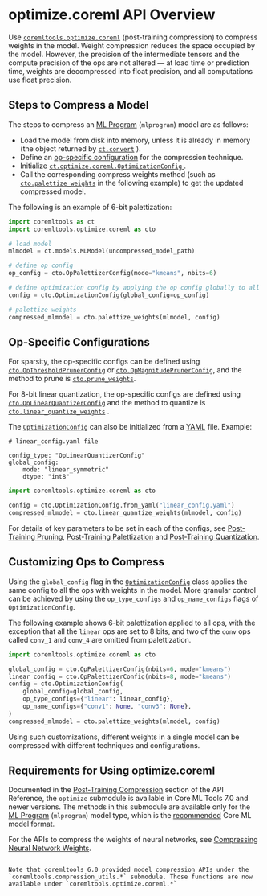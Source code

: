 # optimize.coreml API Overview

Use [`coremltools.optimize.coreml`](https://apple.github.io/coremltools/source/coremltools.optimize.coreml.post_training_quantization.html#module-coremltools.optimize.coreml) (post-training compression) to compress weights in the model. Weight compression reduces the space occupied by the model. However, the precision of the intermediate tensors and the compute precision of the ops are not altered — at load time or prediction time, weights are decompressed into float precision, and all computations use float precision.

## Steps to Compress a Model

The steps to compress an [ML Program](ml-programs) (`mlprogram`) model are as follows: 

- Load the model from disk into memory, unless it is already in memory (the object returned by [`ct.convert`](https://apple.github.io/coremltools/source/coremltools.converters.convert.html#coremltools.converters._converters_entry.convert) ).
- Define an [op-specific configuration](#op-specific-configurations) for the compression technique.
- Initialize [`ct.optimize.coreml.OptimizationConfig` ](https://apple.github.io/coremltools/source/coremltools.optimize.coreml.config.html#coremltools.optimize.coreml.OptimizationConfig).
- Call the corresponding compress weights method (such as [`cto.palettize_weights`](https://apple.github.io/coremltools/source/coremltools.optimize.coreml.post_training_quantization.html#coremltools.optimize.coreml.palettize_weights) in the following example) to get the updated compressed model.

The following is an example of 6-bit palettization: 

```python
import coremltools as ct
import coremltools.optimize.coreml as cto

# load model
mlmodel = ct.models.MLModel(uncompressed_model_path)

# define op config 
op_config = cto.OpPalettizerConfig(mode="kmeans", nbits=6)

# define optimization config by applying the op config globally to all ops 
config = cto.OptimizationConfig(global_config=op_config)

# palettize weights
compressed_mlmodel = cto.palettize_weights(mlmodel, config)
```

## Op-Specific Configurations

For sparsity, the op-specific configs can be defined using [`cto.OpThresholdPrunerConfig`](https://apple.github.io/coremltools/source/coremltools.optimize.coreml.config.html#coremltools.optimize.coreml.OpThresholdPrunerConfig) or [`cto.OpMagnitudePrunerConfig`](https://apple.github.io/coremltools/source/coremltools.optimize.coreml.config.html#coremltools.optimize.coreml.OpMagnitudePrunerConfig), and the method to prune is [`cto.prune_weights`](https://apple.github.io/coremltools/source/coremltools.optimize.coreml.post_training_quantization.html#coremltools.optimize.coreml.prune_weights). 

For 8-bit linear quantization, the op-specific configs are defined using [`cto.OpLinearQuantizerConfig`](https://apple.github.io/coremltools/source/coremltools.optimize.coreml.config.html#coremltools.optimize.coreml.OpLinearQuantizerConfig) and the method to quantize is [`cto.linear_quantize_weights`](https://apple.github.io/coremltools/source/coremltools.optimize.coreml.post_training_quantization.html#coremltools.optimize.coreml.linear_quantize_weights) . 

The [`OptimizationConfig`](https://apple.github.io/coremltools/source/coremltools.optimize.coreml.config.html#coremltools.optimize.coreml.OptimizationConfig) can also be initialized from a [YAML](https://en.wikipedia.org/wiki/YAML) file. Example:

```
# linear_config.yaml file

config_type: "OpLinearQuantizerConfig"
global_config:
	mode: "linear_symmetric"
	dtype: "int8"
```

```python
import coremltools.optimize.coreml as cto

config = cto.OptimizationConfig.from_yaml("linear_config.yaml")
compressed_mlmodel = cto.linear_quantize_weights(mlmodel, config)
```

For details of key parameters to be set in each of the configs, see [Post-Training Pruning](pruning-a-core-ml-model), [Post-Training Palettization](post-training-palettization) and [Post-Training Quantization](data-free-quantization).

## Customizing Ops to Compress

Using the `global_config` flag in the [`OptimizationConfig`](https://apple.github.io/coremltools/source/coremltools.optimize.coreml.config.html#coremltools.optimize.coreml.OptimizationConfig) class applies the same config to all the ops with weights in the model. More granular control can be achieved by using the `op_type_configs` and `op_name_configs` flags of `OptimizationConfig`. 

The following example shows 6-bit palettization applied to all ops, with the exception that all the `linear` ops are set to 8 bits, and two of the `conv` ops called `conv_1` and `conv_4` are omitted from palettization.  

```python
import coremltools.optimize.coreml as cto

global_config = cto.OpPalettizerConfig(nbits=6, mode="kmeans")
linear_config = cto.OpPalettizerConfig(nbits=8, mode="kmeans")
config = cto.OptimizationConfig(
    global_config=global_config,
    op_type_configs={"linear": linear_config},
    op_name_configs={"conv1": None, "conv3": None},
)
compressed_mlmodel = cto.palettize_weights(mlmodel, config)
```

Using such customizations, different weights in a single model can be compressed with different techniques and configurations.  

## Requirements for Using optimize.coreml

Documented in the [Post-Training Compression](https://apple.github.io/coremltools/source/coremltools.optimize.coreml.post_training_quantization.html#module-coremltools.optimize.coreml) section of the API Reference, the `optimize` submodule is available in Core ML Tools 7.0 and newer versions. The methods in this submodule are  available only for the [ML Program](ml-programs) (`mlprogram`) model type, which is the [recommended](target-conversion-formats) Core ML model format. 

For the APIs to compress the weights of neural networks, see [Compressing Neural Network Weights](quantization-neural-network).

```{admonition} API Compatibility

Note that coremltools 6.0 provided model compression APIs under the `coremltools.compression_utils.*` submodule. Those functions are now available under `coremltools.optimize.coreml.*`
```

